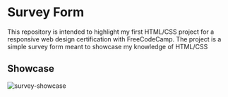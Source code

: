 # Survey Form
This repository is intended to highlight my first HTML/CSS project for a responsive web design certification with FreeCodeCamp. The project is a simple survey form meant to showcase my knowledge of HTML/CSS
<h2>Showcase</h2>

![survey-showcase](https://github.com/jfasoltholmes/fccSurvey/assets/149997188/58853f88-b1cd-4e2b-82b7-679a3b583e04)
